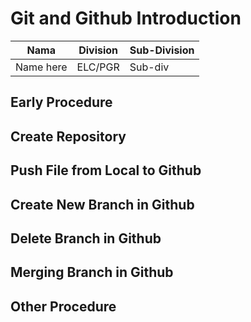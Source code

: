 # Git and Github Introduction

| Nama  | Division        | Sub-Division  |
| ----- | ---------- | ---------- |
| Name here   | ELC/PGR | Sub-div |

## Early Procedure

## Create Repository

## Push File from Local to Github

## Create New Branch in Github 

## Delete Branch in Github

## Merging Branch in Github

## Other Procedure